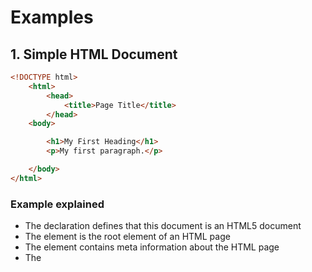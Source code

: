 # Examples

## 1. Simple HTML Document
```HTML
<!DOCTYPE html>
	<html>
		<head>
			<title>Page Title</title>
		</head>
	<body>

		<h1>My First Heading</h1>
		<p>My first paragraph.</p>

	</body>
</html>
```
### Example explained
+ The <!DOCTYPE html> declaration defines that this document is an HTML5 document
+ The <html> element is the root element of an HTML page
+ The <head> element contains meta information about the HTML page
+ The <title> element specifies a title for the HTML page (which is shown in the browser's title bar or in the page's tab)
+ The <body> element defines the document's body, and is a container for all the visible contents, such as headings, paragraphs, images, hyperlinks, tables, lists, etc.
+ The <h1> element defines a large heading
+ The <p> element defines a paragraph

## 2. Headings
```HTML
<h1>This is heading 1</h1>
<h2>This is heading 2</h2>
<h3>This is heading 3</h3>
```

## 3. Paragraphs
```HTML
<p>This is a paragraph.</p>
<p>This is another paragraph.</p>
```

## 4. Links
```HTML
<a href="https://www.google.com">This is a link</a>
```

## 5. Images
```HTML
<img src="example.jpg" alt="example.com" width="104" height="142">
```

## 6. Line Break
```HTML
<p>This is<br>a paragraph<br>with line breaks.</p>
```

## 7. Pre defined text
```HTML
<pre>
  My Bonnie lies over the ocean.

  My Bonnie lies over the sea.

  My Bonnie lies over the ocean.

  Oh, bring back my Bonnie to me.
</pre>
```